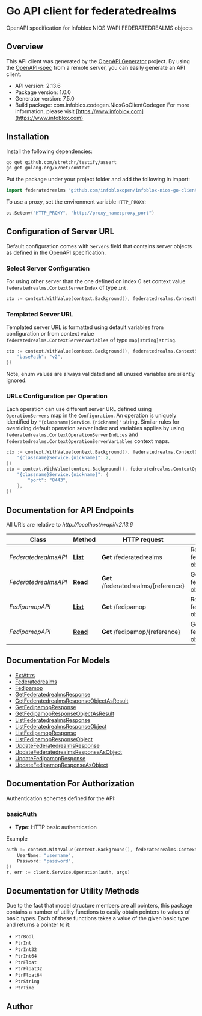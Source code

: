 # Go API client for federatedrealms

OpenAPI specification for Infoblox NIOS WAPI FEDERATEDREALMS objects

## Overview
This API client was generated by the [OpenAPI Generator](https://openapi-generator.tech) project.  By using the [OpenAPI-spec](https://www.openapis.org/) from a remote server, you can easily generate an API client.

- API version: 2.13.6
- Package version: 1.0.0
- Generator version: 7.5.0
- Build package: com.infoblox.codegen.NiosGoClientCodegen
For more information, please visit [https://www.infoblox.com](https://www.infoblox.com)

## Installation

Install the following dependencies:

```sh
go get github.com/stretchr/testify/assert
go get golang.org/x/net/context
```

Put the package under your project folder and add the following in import:

```go
import federatedrealms "github.com/infobloxopen/infoblox-nios-go-client/federatedrealms"
```

To use a proxy, set the environment variable `HTTP_PROXY`:

```go
os.Setenv("HTTP_PROXY", "http://proxy_name:proxy_port")
```

## Configuration of Server URL

Default configuration comes with `Servers` field that contains server objects as defined in the OpenAPI specification.

### Select Server Configuration

For using other server than the one defined on index 0 set context value `federatedrealms.ContextServerIndex` of type `int`.

```go
ctx := context.WithValue(context.Background(), federatedrealms.ContextServerIndex, 1)
```

### Templated Server URL

Templated server URL is formatted using default variables from configuration or from context value `federatedrealms.ContextServerVariables` of type `map[string]string`.

```go
ctx := context.WithValue(context.Background(), federatedrealms.ContextServerVariables, map[string]string{
	"basePath": "v2",
})
```

Note, enum values are always validated and all unused variables are silently ignored.

### URLs Configuration per Operation

Each operation can use different server URL defined using `OperationServers` map in the `Configuration`.
An operation is uniquely identified by `"{classname}Service.{nickname}"` string.
Similar rules for overriding default operation server index and variables applies by using `federatedrealms.ContextOperationServerIndices` and `federatedrealms.ContextOperationServerVariables` context maps.

```go
ctx := context.WithValue(context.Background(), federatedrealms.ContextOperationServerIndices, map[string]int{
	"{classname}Service.{nickname}": 2,
})
ctx = context.WithValue(context.Background(), federatedrealms.ContextOperationServerVariables, map[string]map[string]string{
	"{classname}Service.{nickname}": {
		"port": "8443",
	},
})
```

## Documentation for API Endpoints

All URIs are relative to *http://localhost/wapi/v2.13.6*

Class | Method | HTTP request | Description
------------ | ------------- | ------------- | -------------
*FederatedrealmsAPI* | [**List**](docs/FederatedrealmsAPI.md#list) | **Get** /federatedrealms | Retrieve federatedrealms objects
*FederatedrealmsAPI* | [**Read**](docs/FederatedrealmsAPI.md#read) | **Get** /federatedrealms/{reference} | Get a specific federatedrealms object
*FedipamopAPI* | [**List**](docs/FedipamopAPI.md#list) | **Get** /fedipamop | Retrieve fedipamop objects
*FedipamopAPI* | [**Read**](docs/FedipamopAPI.md#read) | **Get** /fedipamop/{reference} | Get a specific fedipamop object


## Documentation For Models

 - [ExtAttrs](docs/ExtAttrs.md)
 - [Federatedrealms](docs/Federatedrealms.md)
 - [Fedipamop](docs/Fedipamop.md)
 - [GetFederatedrealmsResponse](docs/GetFederatedrealmsResponse.md)
 - [GetFederatedrealmsResponseObjectAsResult](docs/GetFederatedrealmsResponseObjectAsResult.md)
 - [GetFedipamopResponse](docs/GetFedipamopResponse.md)
 - [GetFedipamopResponseObjectAsResult](docs/GetFedipamopResponseObjectAsResult.md)
 - [ListFederatedrealmsResponse](docs/ListFederatedrealmsResponse.md)
 - [ListFederatedrealmsResponseObject](docs/ListFederatedrealmsResponseObject.md)
 - [ListFedipamopResponse](docs/ListFedipamopResponse.md)
 - [ListFedipamopResponseObject](docs/ListFedipamopResponseObject.md)
 - [UpdateFederatedrealmsResponse](docs/UpdateFederatedrealmsResponse.md)
 - [UpdateFederatedrealmsResponseAsObject](docs/UpdateFederatedrealmsResponseAsObject.md)
 - [UpdateFedipamopResponse](docs/UpdateFedipamopResponse.md)
 - [UpdateFedipamopResponseAsObject](docs/UpdateFedipamopResponseAsObject.md)


## Documentation For Authorization


Authentication schemes defined for the API:
### basicAuth

- **Type**: HTTP basic authentication

Example

```go
auth := context.WithValue(context.Background(), federatedrealms.ContextBasicAuth, federatedrealms.BasicAuth{
	UserName: "username",
	Password: "password",
})
r, err := client.Service.Operation(auth, args)
```


## Documentation for Utility Methods

Due to the fact that model structure members are all pointers, this package contains
a number of utility functions to easily obtain pointers to values of basic types.
Each of these functions takes a value of the given basic type and returns a pointer to it:

* `PtrBool`
* `PtrInt`
* `PtrInt32`
* `PtrInt64`
* `PtrFloat`
* `PtrFloat32`
* `PtrFloat64`
* `PtrString`
* `PtrTime`

## Author



